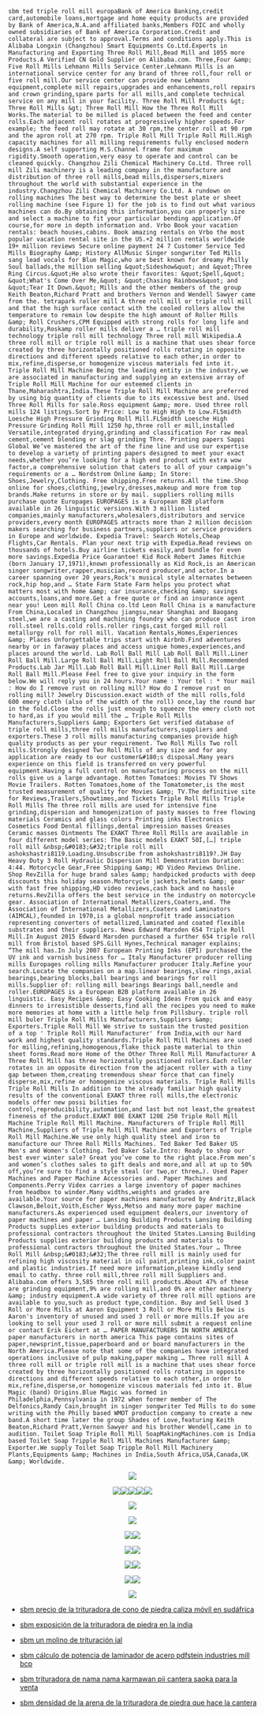 
```
sbm ted triple roll mill europaBank of America Banking,credit card,automobile loans,mortgage and home equity products are provided by Bank of America,N.A.and affiliated banks,Members FDIC and wholly owned subsidiaries of Bank of America Corporation.Credit and collateral are subject to approval.Terms and conditions apply.This is Alibaba Longxin (Changzhou) Smart Equipments Co.Ltd.Experts in Manufacturing and Exporting Three Roll Mill,Bead Mill and 1055 more Products.A Verified CN Gold Supplier on Alibaba.com. Three,Four &amp; Five Roll Mills Lehmann Mills Service Center.Lehmann Mills is an international service center for any brand of three roll,four roll or five roll mill.Our service center can provide new Lehmann equipment,complete mill repairs,upgrades and enhancements,roll repairs and crown grinding,spare parts for all mills,and complete technical service on any mill in your facility. Three Roll Mill Products &gt; Three Roll Mills &gt; Three Roll Mill How the Three Roll Mill Works.The material to be milled is placed between the feed and center rolls.Each adjacent roll rotates at progressively higher speeds.For example; the feed roll may rotate at 30 rpm,the center roll at 90 rpm and the apron roll at 270 rpm. Triple Roll Mill Triple Roll Mill.High capacity machines for all milling requirements fully enclosed modern designs.A self supporting M.S.Channel frame for maximum rigidity.Smooth operation,very easy to operate and control can be cleaned quickly. Changzhou Zili Chemical Machinery Co.Ltd. Three roll mill Zili machinery is a leading company in the manufacture and distribution of three roll mills,bead mills,dispersers,mixers throughout the world with substantial experience in the industry.Changzhou Zili Chemical Machinery Co.Ltd. A rundown on rolling machines The best way to determine the best plate or sheet rolling machine (see Figure 1) for the job is to find out what various machines can do.By obtaining this information,you can properly size and select a machine to fit your particular bending application.Of course,for more in depth information and. Vrbo Book your vacation rentals: beach houses,cabins. Book amazing rentals on Vrbo the most popular vacation rental site in the US.+2 million rentals worldwide 19+ million reviews Secure online payment 24 7 Customer Service Ted Mills Biography &amp; History AllMusic Singer songwriter Ted Mills sang lead vocals for Blue Magic,who are best known for dreamy Philly Soul ballads,the million selling &quot;Sideshow&quot; and &quot;Three Ring Circus.&quot;He also wrote their favorites: &quot;Spell,&quot; &quot;What's Come Over Me,&quot; &quot;Chasing Rainbows&quot; and &quot;Tear It Down.&quot; Mills and the other members of the group Keith Beaton,Richard Pratt and brothers Vernon and Wendell Sawyer came from the. tetrapark roller mill A three roll mill or triple roll mill and that the high surface contact with the cooled rollers allow the temperature to remain low despite the high amount of Roller Mills &amp; Roll Crushers,CPM Equipped with strong rolls for long life and durability,Roskamp roller mills deliver a … triple roll mill technology triple roll mill technology Three roll mill Wikipedia.A three roll mill or triple roll mill is a machine that uses shear force created by three horizontally positioned rolls rotating in opposite directions and different speeds relative to each other,in order to mix,refine,disperse,or homogenize viscous materials fed into it. Triple Roll Mill Machine Being the leading entity in the industry,we are associated in manufacturing and supplying an extensive array of Triple Roll Mill Machine for our esteemed clients in Thane,Maharashtra,India.These Triple Roll Mill Machine are preferred by using big quantity of clients due to its excessive best and. Used Three Roll Mills for sale.Ross equipment &amp; more. Used three roll mills 124 listings.Sort by Price: Low to High High to Low.FLSmidth Loesche High Pressure Grinding Roll Mill.FLSmidth Loesche High Pressure Grinding Roll Mill 1250 hp,three roll er mill,installed Versatile,integrated drying,grinding and classification For raw meal cement,cement blending or slag grinding Thre. Printing papers Sappi Global We’ve mastered the art of the fine line and use our expertise to develop a variety of printing papers designed to meet your exact needs,whether you’re looking for a high end product with extra wow factor,a comprehensive solution that caters to all of your campaign’s requirements or a … Nordstrom Online &amp; In Store: Shoes,Jewelry,Clothing. Free shipping.Free returns.All the time.Shop online for shoes,clothing,jewelry,dresses,makeup and more from top brands.Make returns in store or by mail. suppliers rolling mills purchase quote Europages EUROPAGES is a European B2B platform available in 26 linguistic versions.With 3 million listed companies,mainly manufacturers,wholesalers,distributors and service providers,every month EUROPAGES attracts more than 2 million decision makers searching for business partners,suppliers or service providers in Europe and worldwide. Expedia Travel: Search Hotels,Cheap Flights,Car Rentals. Plan your next trip with Expedia.Read reviews on thousands of hotels.Buy airline tickets easily,and bundle for even more savings.Expedia Price Guarantee! Kid Rock Robert James Ritchie (born January 17,1971),known professionally as Kid Rock,is an American singer songwriter,rapper,musician,record producer,and actor.In a career spanning over 20 years,Rock's musical style alternates between rock,hip hop,and … State Farm State Farm helps you protect what matters most with home &amp; car insurance,checking &amp; savings accounts,loans,and more.Get a free quote or find an insurance agent near you! Leon mill Roll China co.ltd Leon Roll China is a manufacture From China,Localed in Changzhou jiangsu,near Shanghai and Baogang steel,we are a casting and machining foundry who can produce cast iron roll.steel rolls.cold rolls.roller rings,cast forged mill roll metallurgy roll for roll mill. Vacation Rentals,Homes,Experiences &amp; Places Unforgettable trips start with Airbnb.Find adventures nearby or in faraway places and access unique homes,experiences,and places around the world. Lab Roll Ball Mill Lab Roll Ball Mill.Liner Roll Ball Mill.Large Roll Ball Mill.Light Roll Ball Mill.Recommended Products.Lab Jar Mill.Lab Roll Ball Mill.Liner Roll Ball Mill.Large Roll Ball Mill.Please Feel free to give your inquiry in the form below.We will reply you in 24 hours.Your name : Your tel : * Your mail : How do I remove rust on rolling mill? How do I remove rust on rolling mill? Jewelry Discussion.exact width of the mill rolls,fold 600 emery cloth (also of the width of the roll) once,lay the round bar in the fold.Close the rolls just enough to squeeze the emery cloth not to hard,as if you would mill the … Triple Roll Mills Manufacturers,Suppliers &amp; Exporters Get verified database of triple roll mills,three roll mills manufacturers,suppliers and exporters.These 3 roll mills manufacturing companies provide high quality products as per your requirement. Two Roll Mills Two roll mills.Strongly designed Two Roll Mills of any size and for any application are ready to our customer&#180;s disposal.Many years experience on this field is transferred on very powerful equipment.Having a full control on manufacturing process on the mill rolls give us a large advantage. Rotten Tomatoes: Movies TV Shows Movie Trailers. Rotten Tomatoes,home of the Tomatometer,is the most trusted measurement of quality for Movies &amp; TV.The definitive site for Reviews,Trailers,Showtimes,and Tickets Triple Roll Mills Triple Roll Mills The three roll mills are used for intensive fine grinding,dispersion and homogenization of pasty masses to free flowing materials Ceramics and glass colors Printing inks Electronics Cosmetics Food Dental fillings,dental impression masses Greases Ceramic masses Ointments The EXAKT Three Roll Mills are available in four different model series: The Basic models EXAKT 50I,[…] triple roll mill &nbsp;&#0183;&#32;triple roll mill ashokshastri8119.Loading.Unsubscribe from ashokshastri8119?.JH Day Heavy Duty 3 Roll Hydraulic Dispersion Mill Demonstration Duration: 4:44. Motorcycle Gear,Free Shipping &amp; HD Video Reviews Online. Shop RevZilla for huge brand sales &amp; handpicked products with deep discounts this holiday season.Motorcycle jackets,helmets &amp; gear with fast free shipping,HD video reviews,cash back and no hassle returns.RevZilla offers the best service in the industry on motorcycle gear. Association of International Metallizers,Coaters,and. The Association of International Metallizers,Coaters and Laminators (AIMCAL),founded in 1970,is a global nonprofit trade association representing converters of metallized,laminated and coated flexible substrates and their suppliers. News Edward Marsden 654 Triple Roll Mill.In August 2015 Edward Marsden purchased a further 654 triple roll mill from Bristol based SPS.Gill Hynes,Technical manager explains; “The mill has.In July 2007 European Printing Inks (EPI) purchased the UV ink and varnish business for … Italy Manufacturer producer rolling mills Europages rolling mills Manufacturer producer Italy.Refine your search.Locate the companies on a map.linear bearings,slew rings,axial bearings,bearing blocks,ball bearings and bearings for roll mills.Supplier of: rolling mill bearings Bearings ball,needle and roller.EUROPAGES is a European B2B platform available in 26 linguistic. Easy Recipes &amp; Easy Cooking Ideas From quick and easy dinners to irresistible desserts,find all the recipes you need to make more memories at home with a little help from Pillsbury. triple roll mill buler Triple Roll Mills Manufacturers,Suppliers &amp; Exporters.Triple Roll Mill We strive to sustain the trusted position of a top ' Triple Roll Mill Manufacturer' from India,with our hard work and highest quality standards.Triple Roll Mill Machines are used for milling,refining,homogenous,flake thick paste material to thin sheet forms.Read more Home of the Other Three Roll Mill Manufacturer A Three Roll Mill has three horizontally positioned rollers.Each roller rotates in an opposite direction from the adjacent roller with a tiny gap between them,creating tremendous shear force that can finely disperse,mix,refine or homogenize viscous materials. Triple Roll Mills Triple Roll Mills In addition to the already familiar high quality results of the conventional EXAKT three roll mills,the electronic models offer new possi bilities for control,reproducibility,automation,and last but not least,the greatest fineness of the product.EXAKT 80E EXAKT 120E 250 Triple Roll Mill Machine Triple Roll Mill Machine. Manufacturers of Triple Roll Mill Machine,Suppliers of Triple Roll Mill Machine and Exporters of Triple Roll Mill Machine.We use only high quality steel and iron to manufacture our Three Roll Mills Machines. Ted Baker Ted Baker US Men's and Women's Clothing. Ted Baker Sale.Intro: Ready to shop our best ever winter sale? Great you’ve come to the right place.From men’s and women’s clothes sales to gift deals and more,and all at up to 50% off,you’re sure to find a style steal (or two,or three…). Used Paper Machines and Paper Machine Accessories and. Paper Machines and Components.Perry Videx carries a large inventory of paper machines from headbox to winder.Many widths,weights and grades are available.Your source for paper machines manufactured by Andritz,Black Clawson,Beloit,Voith,Escher Wyss,Metso and many more paper machine manufacturers.As experienced used equipment dealers,our inventory of paper machines and paper … Lansing Building Products Lansing Building Products supplies exterior building products and materials to professional contractors throughout the United States.Lansing Building Products supplies exterior building products and materials to professional contractors throughout the United States.Your … Three Roll Mill &nbsp;&#0183;&#32;The three roll mill is mainly used for refining high viscosity material in oil paint,printing ink,color paint and plastic industries.If need more information,please kindly send email to cathy. three roll mill,three roll mill Suppliers and. Alibaba.com offers 3,585 three roll mill products.About 47% of these are grinding equipment,9% are rolling mill,and 0% are other machinery &amp; industry equipment.A wide variety of three roll mill options are available to you,such as product type,condition. Buy and Sell Used 3 Roll or More Mills at Aaron Equipment 3 Roll or More Mills Below is Aaron's inventory of unused and used 3 roll or more mills.If you are looking to sell your used 3 roll or more mill submit a request online or contact Erik Eichert at … PAPER MANUFACTURERS IN NORTH AMERICA paper manufacturers in north america This page contains sites of paper,newsprint,tissue,paperboard and or board manufacturers in the North America.Please note that some of the companies have integrated operations inclusive of pulp making,paper making … Three roll mill A three roll mill or triple roll mill is a machine that uses shear force created by three horizontally positioned rolls rotating in opposite directions and different speeds relative to each other,in order to mix,refine,disperse,or homogenize viscous materials fed into it. Blue Magic (band) Origins.Blue Magic was formed in Philadelphia,Pennsylvania in 1972 when former member of The Delfonics,Randy Cain,brought in singer songwriter Ted Mills to do some writing with the Philly based WMOT production company to create a new band.A short time later the group Shades of Love,featuring Keith Beaton,Richard Pratt,Vernon Sawyer and his brother Wendell,came in to audition. Toilet Soap Triple Roll Mill SoapMakingMachines.com is India based Toilet Soap Tripple Roll Mill Machines Manufacturer &amp; Exporter.We supply Toilet Soap Tripple Roll Mill Machinery Plants,Equipments &amp; Machines in India,South Africa,USA,Canada,UK &amp; Worldwide. 
```

<div align="center">

<a href="https://es-crusher.shibang-china.com/github&k=sbm+ted+triple+roll+mill+europa"><img src="https://static.shibang-china.com/es/crusher/logo.jpg"></a>

<a href="https://es-crusher.shibang-china.com/github&k=sbm+ted+triple+roll+mill+europa"><img src="https://static.shibang-china.com/es/crusher/index.jpg"></a><a href="https://es-crusher.shibang-china.com/material.htmlgithub&k=sbm+ted+triple+roll+mill+europa"><img src="https://static.shibang-china.com/es/crusher/material.jpg"></a><a href="https://es-crusher.shibang-china.com/application.htmlgithub&k=sbm+ted+triple+roll+mill+europa"><img src="https://static.shibang-china.com/es/crusher/application.jpg"></a><a href="https://es-crusher.shibang-china.com/aboutus.htmlgithub&k=sbm+ted+triple+roll+mill+europa"><img src="https://static.shibang-china.com/es/crusher/aboutus.jpg"></a><a href="https://es-crusher.shibang-china.com/contact.htmlgithub&k=sbm+ted+triple+roll+mill+europa"><img src="https://static.shibang-china.com/es/crusher/contact.jpg"></a>

<a href="https://es-crusher.shibang-china.com/github&k=sbm+ted+triple+roll+mill+europa"><img src="https://static.shibang-china.com/es/crusher/banner.jpg"></a>

<a href="https://swt.shibang-china.com/github&k=sbm+ted+triple+roll+mill+europa"><img src="https://static.shibang-china.com/es/crusher/text.jpg"></a>

<a href="https://swt.shibang-china.com/github&k=sbm+ted+triple+roll+mill+europa"><img src="https://static.shibang-china.com/es/crusher/chat.jpg"></a><a href="https://es-crusher.shibang-china.com/contact.htmlgithub&k=sbm+ted+triple+roll+mill+europa"><img src="https://static.shibang-china.com/es/crusher/message.jpg"></a>

<a href="https://es-crusher.shibang-china.com/products/pe.htmlgithub&k=sbm+ted+triple+roll+mill+europa"><img src="https://static.shibang-china.com/es/crusher/pe.jpg"></a><a href="https://es-crusher.shibang-china.com/products/pf.htmlgithub&k=sbm+ted+triple+roll+mill+europa"><img src="https://static.shibang-china.com/es/crusher/pf.jpg"></a>

<a href="https://es-crusher.shibang-china.com/products/hpt.htmlgithub&k=sbm+ted+triple+roll+mill+europa"><img src="https://static.shibang-china.com/es/crusher/hpt.jpg"></a><a href="https://es-crusher.shibang-china.com/products/vsi.htmlgithub&k=sbm+ted+triple+roll+mill+europa"><img src="https://static.shibang-china.com/es/crusher/vsi.jpg"></a>

<a href="https://es-crusher.shibang-china.com/products/klv.htmlgithub&k=sbm+ted+triple+roll+mill+europa"><img src="https://static.shibang-china.com/es/crusher/klv.jpg"></a><a href="https://es-crusher.shibang-china.com/products/portable.htmlgithub&k=sbm+ted+triple+roll+mill+europa"><img src="https://static.shibang-china.com/es/crusher/portable.jpg"></a>

<a href="https://swt.shibang-china.com/github&k=sbm+ted+triple+roll+mill+europa"><img src="https://static.shibang-china.com/es/crusher/case.jpg"></a>

</div>


* [sbm precio de la trituradora de cono de piedra caliza móvil en sudáfrica](sbm%20precio%20de%20la%20trituradora%20de%20cono%20de%20piedra%20caliza%20m%C3%B3vil%20en%20sud%C3%A1frica.md)

* [sbm exposición de la trituradora de piedra en la india](sbm%20exposici%C3%B3n%20de%20la%20trituradora%20de%20piedra%20en%20la%20india.md)

* [sbm un molino de trituración ial](sbm%20un%20molino%20de%20trituraci%C3%B3n%20ial.md)

* [sbm cálculo de potencia de laminador de acero pdfstein industries mill bcp](sbm%20c%C3%A1lculo%20de%20potencia%20de%20laminador%20de%20acero%20pdfstein%20industries%20mill%20bcp.md)

* [sbm trituradora de nama nama karmawan pii cantera saoka para la venta](sbm%20trituradora%20de%20nama%20nama%20karmawan%20pii%20cantera%20saoka%20para%20la%20venta.md)

* [sbm densidad de la arena de la trituradora de piedra que hace la cantera](sbm%20densidad%20de%20la%20arena%20de%20la%20trituradora%20de%20piedra%20que%20hace%20la%20cantera.md)